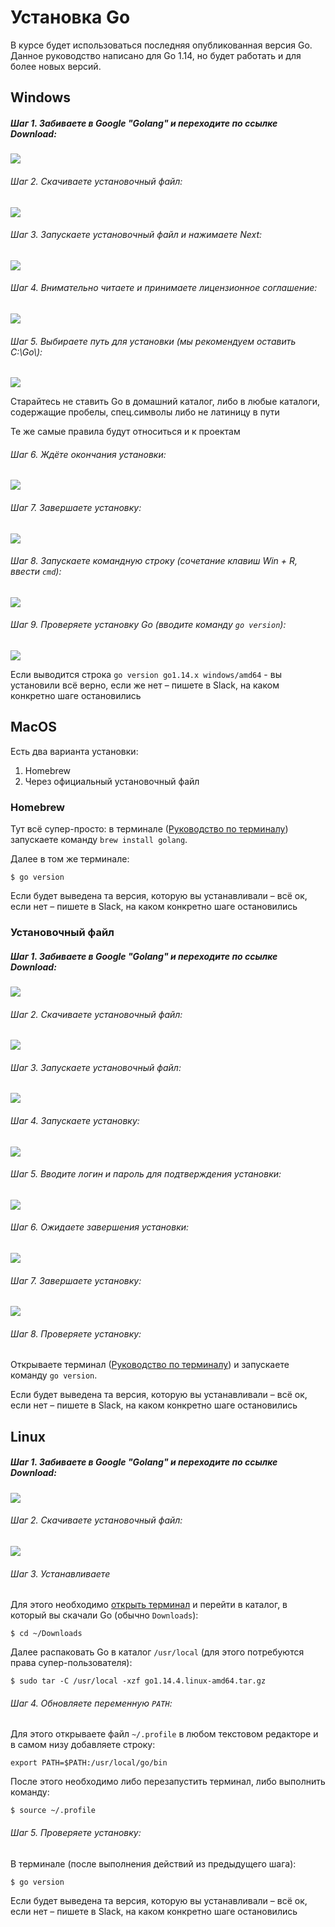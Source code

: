 # Установка Go

В курсе будет использоваться последняя опубликованная версия Go. Данное руководство написано для Go 1.14, но будет работать и для более новых версий.

## Windows

##### Шаг 1. Забиваете в Google "Golang" и переходите по ссылке Download:

![](pic/go/win/step1.png)

###### Шаг 2. Скачиваете установочный файл:

![](pic/go/win/step2.png)

###### Шаг 3. Запускаете установочный файл и нажимаете Next:

![](pic/go/win/step3.png)

###### Шаг 4. Внимательно читаете и принимаете лицензионное соглашение:

![](pic/go/win/step4.png)

###### Шаг 5. Выбираете путь для установки (мы рекомендуем оставить C:\\Go\\):

![](pic/go/win/step5.png)

Старайтесь не ставить Go в домашний каталог, либо в любые каталоги, содержащие пробелы, спец.символы либо не латиницу в пути

Те же самые правила будут относиться и к проектам

###### Шаг 6. Ждёте окончания установки:

![](pic/go/win/step6.png)

###### Шаг 7. Завершаете установку:

![](pic/go/win/step7.png)

###### Шаг 8. Запускаете командную строку (сочетание клавиш Win + R, ввести `cmd`):

![](pic/go/win/step8.png)

###### Шаг 9. Проверяете установку Go (вводите команду `go version`):

![](pic/go/win/step9.png)

Если выводится строка `go version go1.14.x windows/amd64` - вы установили всё верно, если же нет – пишете в Slack, на каком конкретно шаге остановились

## MacOS

Есть два варианта установки:

1. Homebrew
2. Через официальный установочный файл

### Homebrew

Тут всё супер-просто: в терминале ([Руководство по терминалу](terminal.md)) запускаете команду `brew install golang`.

Далее в том же терминале:
```shell
$ go version
```

Если будет выведена та версия, которую вы устанавливали – всё ок, если нет – пишете в Slack, на каком конкретно шаге остановились

### Установочный файл

##### Шаг 1. Забиваете в Google "Golang" и переходите по ссылке Download:

![](pic/go/mac/step1.png)

###### Шаг 2. Скачиваете установочный файл:

![](pic/go/mac/step2.png)

###### Шаг 3. Запускаете установочный файл:

![](pic/go/mac/step3.png)

###### Шаг 4. Запускаете установку:

![](pic/go/mac/step4.png)

###### Шаг 5. Вводите логин и пароль для подтверждения установки:

![](pic/go/mac/step5.png)

###### Шаг 6. Ожидаете завершения установки:

![](pic/go/mac/step6.png)

###### Шаг 7. Завершаете установку:

![](pic/go/mac/step7.png)

###### Шаг 8. Проверяете установку:

Открываете терминал ([Руководство по терминалу](terminal.md)) и запускаете команду `go version`.

Если будет выведена та версия, которую вы устанавливали – всё ок, если нет – пишете в Slack, на каком конкретно шаге остановились

## Linux

##### Шаг 1. Забиваете в Google "Golang" и переходите по ссылке Download:

![](pic/go/linux/step1.png)

###### Шаг 2. Скачиваете установочный файл:

![](pic/go/linux/step2.png)

###### Шаг 3. Устанавливаете 

Для этого необходимо [открыть терминал](terminal.md) и перейти в каталог, в который вы скачали Go (обычно `Downloads`):
```shell
$ cd ~/Downloads
```

Далее распаковать Go в каталог `/usr/local` (для этого потребуются права супер-пользователя):
```shell
$ sudo tar -C /usr/local -xzf go1.14.4.linux-amd64.tar.gz
```

###### Шаг 4. Обновляете переменную `PATH`:

Для этого открываете файл `~/.profile` в любом текстовом редакторе и в самом низу добавляете строку:
```shell
export PATH=$PATH:/usr/local/go/bin
```

После этого необходимо либо перезапустить терминал, либо выполнить команду:
```shell
$ source ~/.profile
```

###### Шаг 5. Проверяете установку:

В терминале (после выполнения действий из предыдущего шага):
```shell
$ go version
```

Если будет выведена та версия, которую вы устанавливали – всё ок, если нет – пишете в Slack, на каком конкретно шаге остановились
